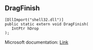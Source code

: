 ## DragFinish

```
[DllImport("shell32.dll")]
public static extern void DragFinish(
   IntPtr hDrop
);
```

Microsoft documentation: [Link](https://docs.microsoft.com/en-us/windows/win32/api/shellapi/nf-shellapi-dragfinish)
